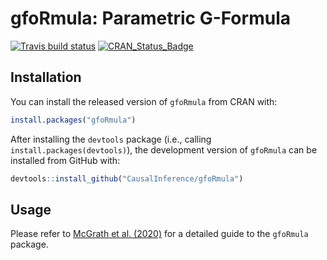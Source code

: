 
<!-- README.md is generated from README.Rmd. Please edit that file -->

# gfoRmula: Parametric G-Formula

<!-- badges: start -->

[![Travis build
status](https://travis-ci.org/CausalInference/gfoRmula.svg?branch=master)](https://travis-ci.org/CausalInference/gfoRmula)
[![CRAN\_Status\_Badge](https://www.r-pkg.org/badges/version/gfoRmula)](https://cran.r-project.org/package=gfoRmula)
<!-- badges: end -->

## Installation

You can install the released version of `gfoRmula` from CRAN with:

``` r
install.packages("gfoRmula")
```

After installing the `devtools` package (i.e., calling
`install.packages(devtools)`), the development version of `gfoRmula` can
be installed from GitHub with:

``` r
devtools::install_github("CausalInference/gfoRmula")
```

## Usage

Please refer to [McGrath et
al. (2020)](https://www.cell.com/patterns/fulltext/S2666-3899\(20\)30008-8)
for a detailed guide to the `gfoRmula` package.
